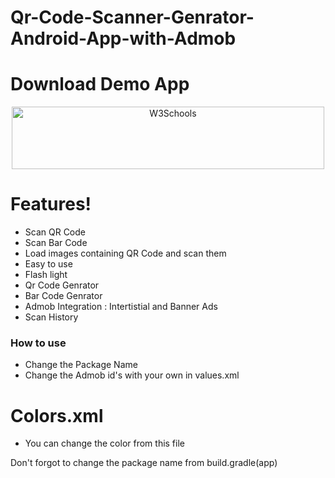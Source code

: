 # Qr-Code-Scanner-Genrator-Android-App-with-Admob 

# Download Demo App
<p align="center">
  <a href="https://play.google.com/store/apps/details?id=wasakey.w3apps.com.qrcode">
    <img border="0" alt="W3Schools" src="https://upload.wikimedia.org/wikipedia/commons/thumb/7/78/Google_Play_Store_badge_EN.svg/1200px-Google_Play_Store_badge_EN.svg.png" width="500" height="100"></a>
  </p>


#  Features!

  - Scan QR Code
  - Scan Bar Code
  - Load images containing QR Code and scan them
  - Easy to use
  - Flash light
  - Qr Code Genrator
  - Bar Code Genrator
  - Admob Integration : Intertistial and Banner Ads
  - Scan History 

### How to use 
  - Change the Package Name 
  - Change the Admob id's with your own in values.xml
  
# Colors.xml
  - You can change the color from this file
  
Don't forgot to change the package name from build.gradle(app)


